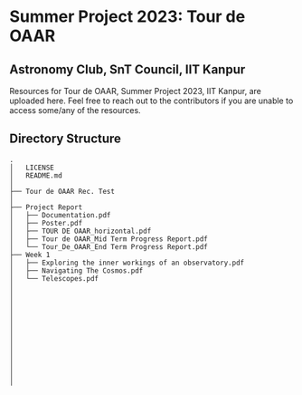 # Summer Project 2023: Tour de OAAR
## Astronomy Club, SnT Council, IIT Kanpur

Resources for Tour de OAAR, Summer Project 2023, IIT Kanpur, are uploaded here. Feel free to reach out to the contributors if you are unable to access some/any of the resources.

## Directory Structure
```
.
│   LICENSE
│   README.md
│
├── Tour de OAAR Rec. Test
│
├── Project Report
│   ├── Documentation.pdf
│   ├── Poster.pdf
│   ├── TOUR DE OAAR_horizontal.pdf
│   ├── Tour de OAAR_Mid Term Progress Report.pdf
│   └── Tour_De_OAAR_End Term Progress Report.pdf
├── Week 1
│   ├── Exploring the inner workings of an observatory.pdf
│   ├── Navigating The Cosmos.pdf
│   └── Telescopes.pdf
│
│
│
│
│
│
│
│
│
│
│
│
│
```